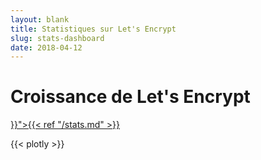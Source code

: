 ```yaml
---
layout: blank
title: Statistiques sur Let's Encrypt
slug: stats-dashboard
date: 2018-04-12
---
```

<!-- This is used as a full-screen display by various parties, including
     (minimally) Mozilla. Please check with the committers before removing. -->

<div class="dashboard">
  <div class="figure">
    <h1>Croissance de Let's Encrypt</h1>
    <div id="combinedTimeline" title="Chronologie de génération" class="statsgraph">
  </div>

  <p><a href="{{< ref "/stats.md" >}}">{{< ref "/stats.md" >}}</a></p>
</div>

{{< plotly >}}
